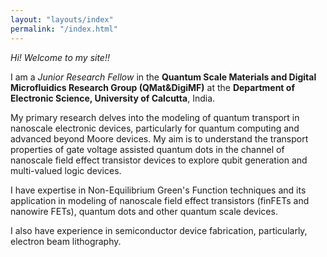 ```yaml
---
layout: "layouts/index"
permalink: "/index.html"
---
```


_Hi! Welcome to my site!!_

I am a _Junior Research Fellow_ in the __Quantum Scale Materials and Digital Microfluidics Research Group (QMat&DigiMF)__ at the __Department of Electronic Science, University of Calcutta__, India.

My primary research delves into the modeling of quantum transport in nanoscale electronic devices, particularly for quantum computing and advanced beyond Moore devices. My aim is to understand the transport properties of gate voltage assisted quantum dots in the channel of nanoscale field effect transistor devices to explore qubit generation and multi-valued logic devices.

I have expertise in Non-Equilibrium Green's Function techniques and its application in modeling of nanoscale field effect transistors (finFETs and nanowire FETs), quantum dots and other quantum scale devices.

I also have experience in semiconductor device fabrication, particularly, electron beam lithography.
